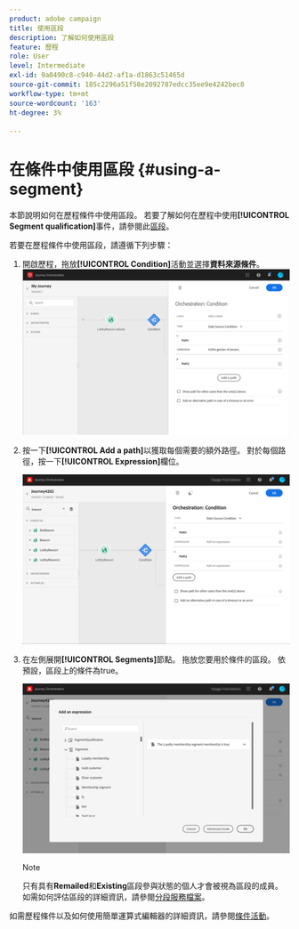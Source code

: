 ```yaml
---
product: adobe campaign
title: 使用區段
description: 了解如何使用區段
feature: 歷程
role: User
level: Intermediate
exl-id: 9a0490c8-c940-44d2-af1a-d1863c51465d
source-git-commit: 185c2296a51f58e2092787edcc35ee9e4242bec8
workflow-type: tm+mt
source-wordcount: '163'
ht-degree: 3%

---
```


# 在條件中使用區段 {#using-a-segment}

本節說明如何在歷程條件中使用區段。 若要了解如何在歷程中使用&#x200B;**[!UICONTROL Segment qualification]**&#x200B;事件，請參閱此[區段](../building-journeys/segment-qualification-events.md)。

若要在歷程條件中使用區段，請遵循下列步驟：

1. 開啟歷程，拖放&#x200B;**[!UICONTROL Condition]**&#x200B;活動並選擇&#x200B;**資料來源條件**。
   ![](../assets/journey47.png)

1. 按一下&#x200B;**[!UICONTROL Add a path]**&#x200B;以獲取每個需要的額外路徑。 對於每個路徑，按一下&#x200B;**[!UICONTROL Expression]**&#x200B;欄位。

   ![](../assets/segment3.png)

1. 在左側展開&#x200B;**[!UICONTROL Segments]**&#x200B;節點。 拖放您要用於條件的區段。 依預設，區段上的條件為true。

   ![](../assets/segment4.png)

   >[!NOTE]
   >
   >只有具有&#x200B;**Remailed**&#x200B;和&#x200B;**Existing**&#x200B;區段參與狀態的個人才會被視為區段的成員。 如需如何評估區段的詳細資訊，請參閱[分段服務檔案](https://experienceleague.adobe.com/docs/experience-platform/segmentation/tutorials/evaluate-a-segment.html?lang=en#interpret-segment-results)。

如需歷程條件以及如何使用簡單運算式編輯器的詳細資訊，請參閱[條件活動](../building-journeys/condition-activity.md#about_condition)。

